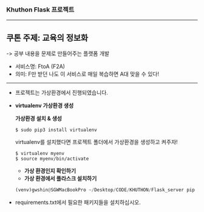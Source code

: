 ### Khuthon Flask 프로젝트
- - - - -
## 쿠톤 주제: 교육의 정보화
-> 공부 내용을 문제로 만들어주는 플랫폼 개발 
+ 서비스명: FtoA (F2A)
+ 의미: F만 받던 나도 이 서비스로 매일 복습하면 A대 맞을 수 있다!
- - - - -
+ 프로젝트는 가상환경에서 진행되였습니다.
+ **virtualenv 가상환경 생성**
    
    **가상환경 설치 & 생성**
    
    ```
    $ sudo pip3 install virtualenv
    ```
    
    virtualenv를 설치했다면 프로젝트 폴더에서 가상환경을 생성하고 켜주자!
    
    ```
    $ virtualenv myenv
    $ source myenv/bin/activate
    ```
    - ****가상 환경인지 확인하기****
    - ****가상 환경에서 플라스크 설치하기****

    ```python
    (venv)gwshin@SGWMacBookPro ~/Desktop/CODE/KHUTHON/Flask_server pip install flask
    ```

+ requirements.txt에서 필요한 패키지들을 설치하십시오.
